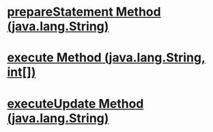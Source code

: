 # [prepareStatement Method (java.lang.String)](preparestatement-method-java-lang-string-int.md)
# [execute Method (java.lang.String, int[])](execute-method-java-lang-string-int.md)
# [executeUpdate Method (java.lang.String)](executeupdate-method-java-lang-string2.md)
